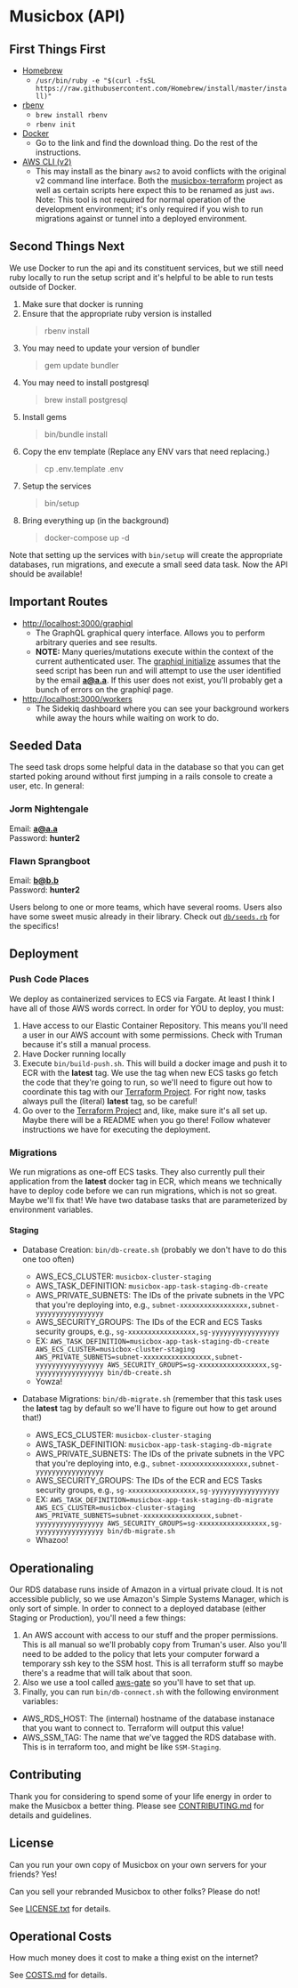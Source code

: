 # Musicbox (API)

## First Things First

- [Homebrew](https://brew.sh/)
  - `/usr/bin/ruby -e "$(curl -fsSL https://raw.githubusercontent.com/Homebrew/install/master/install)"`
- [rbenv](https://github.com/rbenv/rbenv#homebrew-on-macos)
  - `brew install rbenv`
  - `rbenv init`
- [Docker](https://www.docker.com/get-started)
  - Go to the link and find the download thing.  Do the rest of the instructions.
- [AWS CLI (v2)](https://docs.aws.amazon.com/cli/latest/userguide/install-cliv2.html)
  - This may install as the binary `aws2` to avoid conflicts with the original v2 command line interface. Both the [musicbox-terraform](https://github.com/go-between/musicbox-terraform) project as well as certain scripts here expect this to be renamed as just `aws`.  Note:  This tool is not required for normal operation of the development environment; it's only required if you wish to run migrations against or tunnel into a deployed environment.

## Second Things Next

We use Docker to run the api and its constituent services, but we still need ruby locally to run the setup script and it's helpful to be able to run tests outside of Docker.

1.  Make sure that docker is running
2.  Ensure that the appropriate ruby version is installed
    > rbenv install
3.  You may need to update your version of bundler
    > gem update bundler
4.  You may need to install postgresql
    > brew install postgresql
5.  Install gems
    > bin/bundle install
6.  Copy the env template (Replace any ENV vars that need replacing.)
    > cp .env.template .env
7.  Setup the services
    > bin/setup
8.  Bring everything up (in the background)
    > docker-compose up -d

Note that setting up the services with `bin/setup` will create the appropriate databases, run migrations, and execute a small seed data task.  Now the API should be available!

## Important Routes

- [http://localhost:3000/graphiql](http://localhost:3000/graphiql)
  - The GraphQL graphical query interface.  Allows you to perform arbitrary queries and see results.
  - **NOTE:** Many queries/mutations execute within the context of the current authenticated user.  The [graphiql initialize](config/initializers/graphiql.rb) assumes that the seed script has been run and will attempt to use the user identified by the email **a@a.a**.  If this user does not exist, you'll probably get a bunch of errors on the graphiql page.
- [http://localhost:3000/workers](http://localhost:3000/workers)
  - The Sidekiq dashboard where you can see your background workers while away the hours while waiting on work to do.

## Seeded Data

The seed task drops some helpful data in the database so that you can get started poking around without first jumping in a rails console to create a user, etc.  In general:

### Jorm Nightengale
Email:  **a@a.a**  
Password:  **hunter2**

### Flawn Sprangboot
Email:  **b@b.b**  
Password:  **hunter2**

Users belong to one or more teams, which have several rooms.  Users also have some sweet music already in their library.  Check out [`db/seeds.rb`](db/seeds.rb) for the specifics!

## Deployment

### Push Code Places

We deploy as containerized services to ECS via Fargate.  At least I think I have all of those AWS words correct.  In order for YOU to deploy, you must:

1.  Have access to our Elastic Container Repository.  This means you'll need a user in our AWS account with some permissions.  Check with Truman because it's still a manual process.
2.  Have Docker running locally
3.  Execute `bin/build-push.sh`.  This will build a docker image and push it to ECR with the **latest** tag.  We use the tag when new ECS tasks go fetch the code that they're going to run, so we'll need to figure out how to coordinate this tag with our [Terraform Project](https://github.com/go-between/musicbox-terraform).  For right now, tasks always pull the (literal) **latest** tag, so be careful!
4.  Go over to the [Terraform Project](https://github.com/go-between/musicbox-terraform) and, like, make sure it's all set up.  Maybe there will be a README when you go there!  Follow whatever instructions we have for executing the deployment.

### Migrations

We run migrations as one-off ECS tasks.  They also currently pull their application from the **latest** docker tag in ECR, which means we technically have to deploy code before we can run migrations, which is not so great.  Maybe we'll fix that!  We have two database tasks that are parameterized by environment variables.

#### Staging
- Database Creation: `bin/db-create.sh` (probably we don't have to do this one too often)
  - AWS_ECS_CLUSTER: `musicbox-cluster-staging`
  - AWS_TASK_DEFINITION: `musicbox-app-task-staging-db-create`
  - AWS_PRIVATE_SUBNETS: The IDs of the private subnets in the VPC that you're deploying into, e.g., `subnet-xxxxxxxxxxxxxxxxx,subnet-yyyyyyyyyyyyyyyyy`
  - AWS_SECURITY_GROUPS: The IDs of the ECR and ECS Tasks security groups, e.g., `sg-xxxxxxxxxxxxxxxxx,sg-yyyyyyyyyyyyyyyyy`
  - EX: `AWS_TASK_DEFINITION=musicbox-app-task-staging-db-create AWS_ECS_CLUSTER=musicbox-cluster-staging AWS_PRIVATE_SUBNETS=subnet-xxxxxxxxxxxxxxxxx,subnet-yyyyyyyyyyyyyyyyy AWS_SECURITY_GROUPS=sg-xxxxxxxxxxxxxxxxx,sg-yyyyyyyyyyyyyyyyy bin/db-create.sh`
  - Yowza!

- Database Migrations: `bin/db-migrate.sh` (remember that this task uses the **latest** tag by default so we'll have to figure out how to get around that!)
  - AWS_ECS_CLUSTER: `musicbox-cluster-staging`
  - AWS_TASK_DEFINITION: `musicbox-app-task-staging-db-migrate`
  - AWS_PRIVATE_SUBNETS: The IDs of the private subnets in the VPC that you're deploying into, e.g., `subnet-xxxxxxxxxxxxxxxxx,subnet-yyyyyyyyyyyyyyyyy`
  - AWS_SECURITY_GROUPS: The IDs of the ECR and ECS Tasks security groups, e.g., `sg-xxxxxxxxxxxxxxxxx,sg-yyyyyyyyyyyyyyyyy`
  - EX: `AWS_TASK_DEFINITION=musicbox-app-task-staging-db-migrate AWS_ECS_CLUSTER=musicbox-cluster-staging AWS_PRIVATE_SUBNETS=subnet-xxxxxxxxxxxxxxxxx,subnet-yyyyyyyyyyyyyyyyy AWS_SECURITY_GROUPS=sg-xxxxxxxxxxxxxxxxx,sg-yyyyyyyyyyyyyyyyy bin/db-migrate.sh`
  - Whazoo!

## Operationaling

Our RDS database runs inside of Amazon in a virtual private cloud.  It is not accessible publicly, so we use Amazon's Simple Systems Manager, which is only sort of simple. In order to connect to a deployed database (either Staging or Production), you'll need a few things:

1.  An AWS account with access to our stuff and the proper permissions. This is all manual so we'll probably copy from Truman's user. Also you'll need to be added to the policy that lets your computer forward a temporary ssh key to the SSM host. This is all terraform stuff so maybe there's a readme that will talk about that soon.
2.  Also we use a tool called [aws-gate](https://aws-gate.readthedocs.io/en/latest/quickstart/#prerequisites) so you'll have to set that up.
3.  Finally, you can run `bin/db-connect.sh` with the following environment variables:
  - AWS_RDS_HOST: The (internal) hostname of the database instanace that you want to connect to. Terraform will output this value!
  - AWS_SSM_TAG: The name that we've tagged the RDS database with. This is in terraform too, and might be like `SSM-Staging`.

## Contributing

Thank you for considering to spend some of your life energy in order to make the Musicbox a better thing.  Please see [CONTRIBUTING.md](CONTRIBUTING.MD) for details and guidelines.

## License

Can you run your own copy of Musicbox on your own servers for your friends?  Yes!

Can you sell your rebranded Musicbox to other folks?  Please do not!

See [LICENSE.txt](LICENSE.txt) for details.

## Operational Costs

How much money does it cost to make a thing exist on the internet?

See [COSTS.md](COSTS.md) for details.
